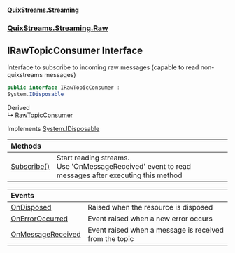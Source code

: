 #### [QuixStreams.Streaming](index.md 'index')
### [QuixStreams.Streaming.Raw](QuixStreams.Streaming.Raw.md 'QuixStreams.Streaming.Raw')

## IRawTopicConsumer Interface

Interface to subscribe to incoming raw messages (capable to read non-quixstreams messages)

```csharp
public interface IRawTopicConsumer :
System.IDisposable
```

Derived  
&#8627; [RawTopicConsumer](RawTopicConsumer.md 'QuixStreams.Streaming.Raw.RawTopicConsumer')

Implements [System.IDisposable](https://docs.microsoft.com/en-us/dotnet/api/System.IDisposable 'System.IDisposable')

| Methods | |
| :--- | :--- |
| [Subscribe()](IRawTopicConsumer.Subscribe().md 'QuixStreams.Streaming.Raw.IRawTopicConsumer.Subscribe()') | Start reading streams.<br/>Use 'OnMessageReceived' event to read messages after executing this method |

| Events | |
| :--- | :--- |
| [OnDisposed](IRawTopicConsumer.OnDisposed.md 'QuixStreams.Streaming.Raw.IRawTopicConsumer.OnDisposed') | Raised when the resource is disposed |
| [OnErrorOccurred](IRawTopicConsumer.OnErrorOccurred.md 'QuixStreams.Streaming.Raw.IRawTopicConsumer.OnErrorOccurred') | Event raised when a new error occurs |
| [OnMessageReceived](IRawTopicConsumer.OnMessageReceived.md 'QuixStreams.Streaming.Raw.IRawTopicConsumer.OnMessageReceived') | Event raised when a message is received from the topic |
